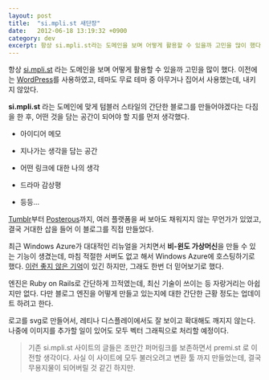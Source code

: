 ```yaml
---
layout: post
title:  "si.mpli.st 새단장"
date:   2012-06-18 13:19:32 +0900
category: dev
excerpt: 항상 si.mpli.st라는 도메인을 보며 어떻게 활용할 수 있을까 고민을 많이 했다..
---
```


항상 [si.mpli.st](http://si.mpli.st/) 라는 도메인을 보며 어떻게 활용할 수 있을까 고민을 많이 했다. 이전에는 [WordPress](http://wordpress.org/)를 사용하였고, 테마도 무료 테마 중 아무거나 집어서 사용했는데, 내키지 않았다.

**si.mpli.st** 라는 도메인에 맞게 텀블러 스타일의 간단한 블로그를 만들어야겠다는 다짐을 한 후, 어떤 것을 담는 공간이 되어야 할 지를 먼저 생각했다.

- 아이디어 메모

- 지나가는 생각을 담는 공간

- 어떤 링크에 대한 나의 생각

- 드라마 감상평

- 등등...

[Tumblr](http://tumblr.com/)부터 [Posterous](http://posterous.com/)까지, 여러 플랫폼을 써 보아도 채워지지 않는 무언가가 있었고, 결국 거대한 삽을 들어 이 블로그를 직접 만들었다.

최근 Windows Azure가 대대적인 리뉴얼을 거치면서 **비-윈도 가상머신**을 만들 수 있는 기능이 생겼는데, 마침 적절한 서버도 없고 해서 Windows Azure에 호스팅하기로 했다. [이런 좋지 않은 기억](http://storify.com/Premist/azure)이 있긴 하지만, 그래도 한번 더 믿어보기로 했다.

엔진은 Ruby on Rails로 간단하게 끄적였는데, 최신 기술이 쓰이는 등 자랑거리는 아쉽지만 없다. 다만 블로그 엔진을 어떻게 만들고 있는지에 대한 간단한 근황 정도는 업데이트 하려고 한다.

로고를 svg로 만들어서, 레티나 디스플레이에서도 잘 보이고 확대해도 깨지지 않는다. 나중에 이미지를 추가할 일이 있어도 모두 벡터 그래픽으로 처리할 예정이다.

>기존 si.mpli.st 사이트의 글들은 조만간 퍼머링크를 보존하면서 premi.st 로 이전할 생각이다. 사실 이 사이트에 모두 불러오려고 변환 툴 까지 만들었는데, 결국 무용지물이 되어버릴 것 같긴 하지만.
